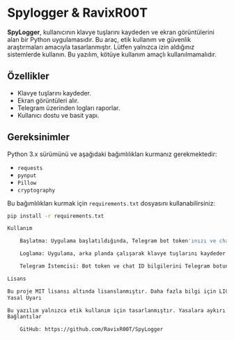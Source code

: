 # Spylogger & RavixR00T


**SpyLogger**, kullanıcının klavye tuşlarını kaydeden ve ekran görüntülerini alan bir Python uygulamasıdır. Bu araç, etik kullanım ve güvenlik araştırmaları amacıyla tasarlanmıştır. Lütfen yalnızca izin aldığınız sistemlerde kullanın. Bu yazılım, kötüye kullanım amaçlı kullanılmamalıdır.

## Özellikler

- Klavye tuşlarını kaydeder.
- Ekran görüntüleri alır.
- Telegram üzerinden logları raporlar.
- Kullanıcı dostu ve basit yapı.

## Gereksinimler

Python 3.x sürümünü ve aşağıdaki bağımlılıkları kurmanız gerekmektedir:

- `requests`
- `pynput`
- `Pillow`
- `cryptography`

Bu bağımlılıkları kurmak için `requirements.txt` dosyasını kullanabilirsiniz:

```bash
pip install -r requirements.txt

Kullanım

    Başlatma: Uygulama başlatıldığında, Telegram bot token'ınızı ve chat ID'nizi girmeniz istenecektir. Bu bilgileri girerek uygulamanın çalışmasına başlayabilirsiniz.

    Loglama: Uygulama, arka planda çalışarak klavye tuşlarını kaydeder ve ekran görüntüleri alır. Elde edilen loglar, belirttiğiniz Telegram botuna gönderilecektir.

    Telegram İstemcisi: Bot token ve chat ID bilgilerini Telegram botunuzdan edinin. Bunun için BotFather ile yeni bir bot oluşturabilirsiniz.

Lisans

Bu proje MIT lisansı altında lisanslanmıştır. Daha fazla bilgi için LICENSE dosyasına bakabilirsiniz.
Yasal Uyarı

Bu yazılım yalnızca etik kullanım için tasarlanmıştır. Yasalara aykırı kullanım, kullanıcıya ait olacaktır. Lütfen yalnızca izinli sistemlerde ve ortamda kullanın.
Bağlantılar

    GitHub: https://github.com/RavixR00T/SpyLogger

